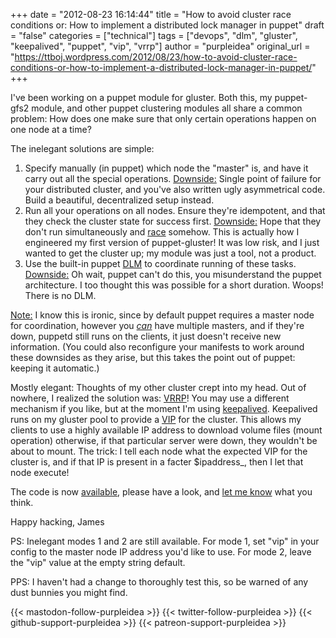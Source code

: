 +++
date = "2012-08-23 16:14:44"
title = "How to avoid cluster race conditions or: How to implement a distributed lock manager in puppet"
draft = "false"
categories = ["technical"]
tags = ["devops", "dlm", "gluster", "keepalived", "puppet", "vip", "vrrp"]
author = "purpleidea"
original_url = "https://ttboj.wordpress.com/2012/08/23/how-to-avoid-cluster-race-conditions-or-how-to-implement-a-distributed-lock-manager-in-puppet/"
+++

I've been working on a puppet module for gluster. Both this, my puppet-gfs2 module, and other puppet clustering modules all share a common problem: How does one make sure that only certain operations happen on one node at a time?

The inelegant solutions are simple:
<ol>
	<li>Specify manually (in puppet) which node the "master" is, and have it carry out all the special operations. <span style="text-decoration:underline;">Downside:</span> Single point of failure for your distributed cluster, and you've also written ugly asymmetrical code. Build a beautiful, decentralized setup instead.</li>
	<li>Run all your operations on all nodes. Ensure they're idempotent, and that they check the cluster state for success first. <span style="text-decoration:underline;">Downside:</span> Hope that they don't run simultaneously and <a href="http://en.wikipedia.org/wiki/Race_condition">race</a> somehow. This is actually how I engineered my first version of puppet-gluster! It was low risk, and I just wanted to get the cluster up; my module was just a tool, not a product.</li>
	<li>Use the built-in puppet <a href="http://en.wikipedia.org/wiki/Distributed_lock_manager">DLM</a> to coordinate running of these tasks. <span style="text-decoration:underline;">Downside:</span> Oh wait, puppet can't do this, you misunderstand the puppet architecture. I too thought this was possible for a short duration. Woops! There is no DLM.</li>
</ol>
<span style="text-decoration:underline;">Note:</span> I know this is ironic, since by default puppet requires a master node for coordination, however you <a href="http://docs.puppetlabs.com/guides/scaling_multiple_masters.html"><em>can</em></a> have multiple masters, and if they're down, puppetd still runs on the clients, it just doesn't receive new information. (You could also reconfigure your manifests to work around these downsides as they arise, but this takes the point out of puppet: keeping it automatic.)

Mostly elegant: Thoughts of my other cluster crept into my head. Out of nowhere, I realized the solution was: <a href="http://en.wikipedia.org/wiki/Virtual_Router_Redundancy_Protocol">VRRP</a>! You may use a different mechanism if you like, but at the moment I'm using <a href="http://www.keepalived.org/">keepalived</a>. Keepalived runs on my gluster pool to provide a <a href="http://en.wikipedia.org/wiki/Virtual_IP_address">VIP</a> for the cluster. This allows my clients to use a highly available IP address to download volume files (mount operation) otherwise, if that particular server were down, they wouldn't be about to mount. The trick: I tell each node what the expected VIP for the cluster is, and if that IP is present in a facter $ipaddress_, then I let that node execute!

The code is now <a href="https://github.com/purpleidea/puppet-gluster">available</a>, please have a look, and <a href="#comments">let me know</a> what you think.

Happy hacking,
James

PS: Inelegant modes 1 and 2 are still available. For mode 1, set "vip" in your config to the master node IP address you'd like to use. For mode 2, leave the "vip" value at the empty string default.

PPS: I haven't had a change to thoroughly test this, so be warned of any dust bunnies you might find.

{{< mastodon-follow-purpleidea >}}
{{< twitter-follow-purpleidea >}}
{{< github-support-purpleidea >}}
{{< patreon-support-purpleidea >}}
